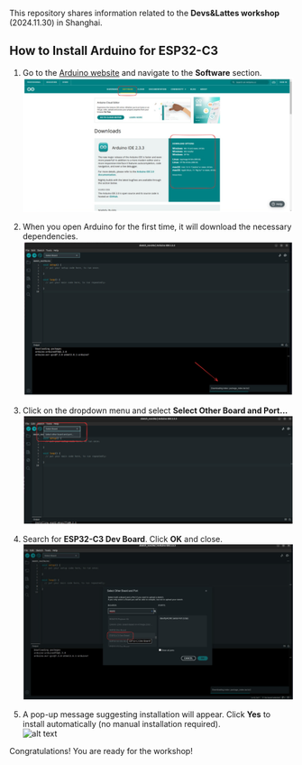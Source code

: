This repository shares information related to the **Devs&Lattes workshop** (2024.11.30) in Shanghai.

## How to Install Arduino for ESP32-C3

1. Go to the [Arduino website](https://www.arduino.cc/en/software) and navigate to the **Software** section.  
   ![alt text](./img/arduino/step1.png)

2. When you open Arduino for the first time, it will download the necessary dependencies.  
   ![alt text](./img/arduino/step2.png)

3. Click on the dropdown menu and select **Select Other Board and Port...**  
   ![alt text](./img/arduino/step3.png)

4. Search for **ESP32-C3 Dev Board**. Click **OK** and close.
   ![alt text](./img/arduino/step4.png)

5. A pop-up message suggesting installation will appear. Click **Yes** to install automatically (no manual installation required).  
   ![alt text](./img/arduino/step5.png)

Congratulations! You are ready for the workshop!







